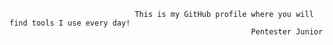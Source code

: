 


                                This is my GitHub profile where you will find tools I use every day!
                                                          Pentester Junior
